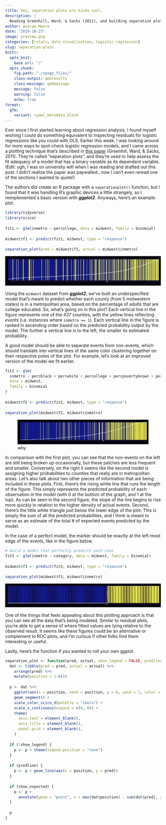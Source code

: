 ```yaml
---
title: Hey, separation plots are kinda cool.
description: |
  Reading Greenhill, Ward, & Sacks (2011), and building separation plots in R.
author: Andrew Moore
date: "2019-10-23"
image: preview.png
categories: [rstats, data visualization, logistic regression]
slug: separation-plots
knitr:
  opts_knit: 
    base.url: "/"
  opts_chunk:
    fig.path: "./+page_files/"
    class-output: qmdresults
    class-message: qmdmessage
    message: false
    warning: false
    echo: true
format:
  gfm:
    variant: +yaml_metadata_block
---
```


<style>
  img {
    object-fit: scale-down;
    max-width: 100%;
  }
</style>

Ever since I first started learning about regression analysis, I found
myself wishing I could do something equivalent to inspecting residuals
for logistic regressions like you could with OLS. Earlier this week, I
was looking around for more ways to spot-check logistic regression
models, and I came across a plotting technique that’s described in <a
href="https://onlinelibrary.wiley.com/doi/full/10.1111/j.1540-5907.2011.00525.x#b11"
target="_blank">this paper</a> (Greenhill, Ward, & Sacks, 2011). They’re
called “separation plots”, and they’re used to help assess the fit
adequacy of a model that has a binary variable as its dependent
variable. (Edit: ugh, I was on university wifi when I was reading and
drafted out this post. I didn’t realize the paper was paywalled…now I
can’t even reread one of the sections I wanted to quote!)

The authors did create an R package with a `separationplot()` function,
but I found that it was handling R’s graphic devices a little strangely,
so I reimplemented a basic version with ***ggplot2***. Anyways, here’s
an example plot.

``` r
library(tidyverse)
library(scico)

fit1 <- glm(inmetro ~ percollege, data = midwest, family = binomial)

midwest$f1 <- predict(fit1, midwest, type = "response")

separation_plot(pred = midwest$f1, actual = midwest$inmetro)
```

<img src="./+page_files/model-1-1.png"
data-fig-alt="A separation plot for the basic logistic regression model, inmetro ~ percollege." />

Using the `midwest` dataset from ***ggplot2***, we’ve built an
underspecified model that’s meant to predict whether each county (from 5
midwestern states) is in a metropolitan area, based on the percentage of
adults that are college educated. So, what’s going on in this plot? Each
vertical line in the figure represents one of the 437 counties, with the
yellow lines reflecting *events* (i.e. instances where `inmetro == 1`).
Each vertical line in the figure is ranked in ascending order based on
the predicted probability output by the model. The further a vertical
line is to the left, the smaller its estimated probability.

A good model should be able to separate events from non-events, which
should translate into vertical lines of the same color clustering
together on their respective poles of the plot. For example, let’s look
at an improved version of the model we fit earlier.

``` r
fit2 <- glm(
  inmetro ~ percblack + percwhite + percollege + percpovertyknown + percbelowpoverty + percprof,
  data = midwest,
  family = binomial
)

midwest$f2 <- predict(fit2, midwest, type = "response")

separation_plot(midwest$f2, midwest$inmetro)
```

<figure>
<img src="./+page_files/model-2-1.png"
data-fig-alt="An improved separation plot from the prior figure. More of the events (inmetro = 1) are clustered to the right-hand side."
alt="why" />
<figcaption aria-hidden="true">why</figcaption>
</figure>

In comparison with the first plot, you can see that the non-events on
the left are still being broken up occasionally, but these patches are
less frequent and smaller. Conversely, on the right it seems like the
second model is assigning higher probabilities to counties that really
are in metropolitan areas. Let’s also talk about two other pieces of
information that are being included in these plots. First, there’s the
rising white line that runs the length of the figure. This simply
represents the predicted probability of each observation in the model
(with 0 at the bottom of the graph, and 1 at the top). As can be seen in
the second figure, the slope of the line begins to rise more quickly in
relation to the higher density of actual events. Second, there’s the
little white triangle just below the lower edge of the plot. This is
simply the sum of all the predicted probabilities, and I think is meant
to serve as an estimate of the total \# of expected events predicted by
the model.

In the case of a perfect model, the marker should be exactly at the
left-most edge of the events, like in the figure below.

``` r
# build a model that perfectly predicts each case
fit3 <- glm(inmetro ~ category, data = midwest, family = binomial)

midwest$f3 <- predict(fit3, midwest, type = "response")

separation_plot(midwest$f3, midwest$inmetro)
```

<img src="./+page_files/perfect-1.png"
data-fig-alt="A perfectly separated separation plot. All the events are divided on each side of the plot." />

One of the things that feels appealing about this plotting approach is
that you can see all the data that’s being modeled. Similar to residual
plots, you’re able to get a sense of where fitted values are lying
relative to the observed result. It seems like these figures could be an
alternative or complement to ROC plots, and I’m curious if other folks
find them interesting or useful.

Lastly, here’s the function if you wanted to roll your own ggplot.

``` r
separation_plot <- function(pred, actual, show_legend = FALSE, predline = TRUE, show_expected = TRUE) {
  dat <- tibble(pred = pred, actual = actual) %>%
    arrange(pred) %>%
    mutate(position = 1:n())
  
  p <- dat %>%
    ggplot(aes(x = position, xend = position, y = 0, yend = 1, color = factor(actual))) +
    geom_segment() +
    scale_color_scico_d(palette = "imola") +
    scale_x_continuous(expand = c(0, 0)) +
    theme(
      axis.text = element_blank(),
      axis.title = element_blank(),
      panel.grid = element_blank(),
    )
  
  if (!show_legend) {
    p <- p + theme(legend.position = "none")
  }
  
  if (predline) {
    p <- p + geom_line(aes(x = position, y = pred))
  }
  
  if (show_expected) {
    p <- p +
      annotate(geom = "point", x = max(dat$position) - sum(dat$pred), y = -0.05, shape = 17)
  }
  
  p
}
```
